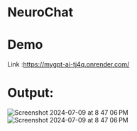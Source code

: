 # NeuroChat

# Demo 
  Link :https://mygpt-ai-tj4q.onrender.com/
  
# Output:
![Screenshot 2024-07-09 at 8 47 06 PM](https://github.com/jaychinche/MyGPT-AI/assets/94739010/45c6180e-cffe-4547-b5a7-dc734655f25b)
![Screenshot 2024-07-09 at 8 47 06 PM](https://github.com/jaychinche/MyGPT-AI/assets/94739010/6dc3274e-80a5-4f06-b218-869c50f1e171)
